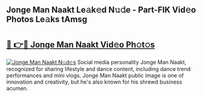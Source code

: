 ## Jonge Man Naakt Le𝚊k𝚎d N𝚞𝚍e - Part-FlK Vid𝚎o Photos Le𝚊ks tAmsg

# <h2><a href="http://fb7c78.evod.top/?m=Jonge+Man+Naakt">🔗 👉🔴 Jonge Man Naakt Vid𝚎o Ph𝚘t𝚘s</a></h2>

[![Jonge Man Naakt N𝚞d𝚎s](https://i.imgur.com/8V9OHl7.gif)](http://fb7c78.evod.top/?m=Jonge+Man+Naakt)
Social media personality Jonge Man Naakt, recognized for sharing lifestyle and dance content, including dance trend performances and mini vlogs. Jonge Man Naakt public image is one of innovation and creativity, but he's also known for his shrewd business acumen. 
